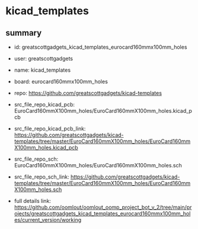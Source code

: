 # kicad_templates
 
## summary 
* id: greatscottgadgets_kicad_templates_eurocard160mmx100mm_holes
* user: greatscottgadgets
* name: kicad_templates
* board: eurocard160mmx100mm_holes
* repo: https://github.com/greatscottgadgets/kicad-templates
* src_file_repo_kicad_pcb: EuroCard160mmX100mm_holes/EuroCard160mmX100mm_holes.kicad_pcb
* src_file_repo_kicad_pcb_link: https://github.com/greatscottgadgets/kicad-templates/tree/master/EuroCard160mmX100mm_holes/EuroCard160mmX100mm_holes.kicad_pcb


* src_file_repo_sch: EuroCard160mmX100mm_holes/EuroCard160mmX100mm_holes.sch
* src_file_repo_sch_link: https://github.com/greatscottgadgets/kicad-templates/tree/master/EuroCard160mmX100mm_holes/EuroCard160mmX100mm_holes.sch
* full details link: https://github.com/oomlout/oomlout_oomp_project_bot_v_2/tree/main/projects/greatscottgadgets_kicad_templates_eurocard160mmx100mm_holes/current_version/working  






